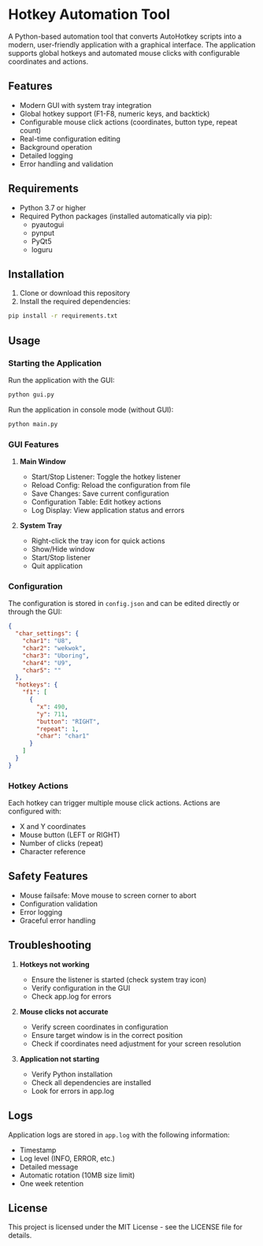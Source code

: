 # Hotkey Automation Tool

A Python-based automation tool that converts AutoHotkey scripts into a modern, user-friendly application with a graphical interface. The application supports global hotkeys and automated mouse clicks with configurable coordinates and actions.

## Features

- Modern GUI with system tray integration
- Global hotkey support (F1-F8, numeric keys, and backtick)
- Configurable mouse click actions (coordinates, button type, repeat count)
- Real-time configuration editing
- Background operation
- Detailed logging
- Error handling and validation

## Requirements

- Python 3.7 or higher
- Required Python packages (installed automatically via pip):
  - pyautogui
  - pynput
  - PyQt5
  - loguru

## Installation

1. Clone or download this repository
2. Install the required dependencies:
```bash
pip install -r requirements.txt
```

## Usage

### Starting the Application

Run the application with the GUI:
```bash
python gui.py
```

Run the application in console mode (without GUI):
```bash
python main.py
```

### GUI Features

1. **Main Window**
   - Start/Stop Listener: Toggle the hotkey listener
   - Reload Config: Reload the configuration from file
   - Save Changes: Save current configuration
   - Configuration Table: Edit hotkey actions
   - Log Display: View application status and errors

2. **System Tray**
   - Right-click the tray icon for quick actions
   - Show/Hide window
   - Start/Stop listener
   - Quit application

### Configuration

The configuration is stored in `config.json` and can be edited directly or through the GUI:

```json
{
  "char_settings": {
    "char1": "U8",
    "char2": "wekwok",
    "char3": "Uboring",
    "char4": "U9",
    "char5": ""
  },
  "hotkeys": {
    "f1": [
      {
        "x": 490,
        "y": 711,
        "button": "RIGHT",
        "repeat": 1,
        "char": "char1"
      }
    ]
  }
}
```

### Hotkey Actions

Each hotkey can trigger multiple mouse click actions. Actions are configured with:
- X and Y coordinates
- Mouse button (LEFT or RIGHT)
- Number of clicks (repeat)
- Character reference

## Safety Features

- Mouse failsafe: Move mouse to screen corner to abort
- Configuration validation
- Error logging
- Graceful error handling

## Troubleshooting

1. **Hotkeys not working**
   - Ensure the listener is started (check system tray icon)
   - Verify configuration in the GUI
   - Check app.log for errors

2. **Mouse clicks not accurate**
   - Verify screen coordinates in configuration
   - Ensure target window is in the correct position
   - Check if coordinates need adjustment for your screen resolution

3. **Application not starting**
   - Verify Python installation
   - Check all dependencies are installed
   - Look for errors in app.log

## Logs

Application logs are stored in `app.log` with the following information:
- Timestamp
- Log level (INFO, ERROR, etc.)
- Detailed message
- Automatic rotation (10MB size limit)
- One week retention

## License

This project is licensed under the MIT License - see the LICENSE file for details.